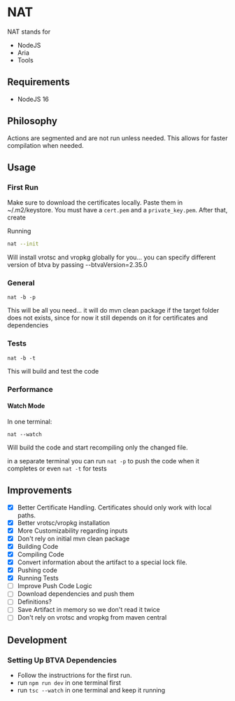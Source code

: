 # NAT

NAT stands for 
- NodeJS
- Aria
- Tools

## Requirements

- NodeJS 16

## Philosophy

Actions are segmented and are not run unless needed. This allows for faster compilation when needed.

## Usage

### First Run

Make sure to download the certificates locally. Paste them in ~/.m2/keystore. You must have a `cert.pem` and a `private_key.pem`.
After that, create 

Running
```bash
nat --init
```
Will install vrotsc and vropkg globally for you... you can specify different version of btva by passing --btvaVersion=2.35.0

### General

```
nat -b -p
```
This will be all you need... it will do mvn clean package if the target folder does not exists, since for now it still depends on it for certificates and
dependencies

### Tests

```
nat -b -t
```
This will build and test the code

### Performance

#### Watch Mode

In one terminal:
```
nat --watch
```
Will build the code and start recompiling only the changed file.

in a separate terminal you can run `nat -p` to push the code when it completes or even `nat -t` for tests

## Improvements

- [x] Better Certificate Handling. Certificates should only work with local paths.
- [x] Better vrotsc/vropkg installation
- [x] More Customizability regarding inputs
- [x] Don't rely on initial mvn clean package
- [x] Building Code
- [x] Compiling Code
- [x] Convert information about the artifact to a special lock file.
- [x] Pushing code
- [x] Running Tests
- [ ] Improve Push Code Logic
- [ ] Download dependencies and push them
- [ ] Definitions? 
- [ ] Save Artifact in memory so we don't read it twice
- [ ] Don't rely on vrotsc and vropkg from maven central

## Development

### Setting Up BTVA Dependencies

- Follow the instructrions for the first run.
- run `npm run dev` in one terminal first
- run `tsc --watch` in one terminal and keep it running
